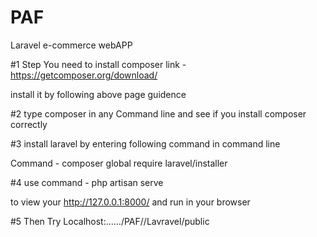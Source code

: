 # PAF
Laravel e-commerce webAPP

#1 Step 
You need to install composer
link - https://getcomposer.org/download/

install it by following above page guidence


#2 type composer in any Command line and see if you install composer correctly

#3 install laravel by entering following command in command line

Command - composer global require laravel/installer

#4 use command - php artisan serve

to view your http://127.0.0.1:8000/
and run in your browser

#5 Then Try Localhost:....../PAF//Lavravel/public

